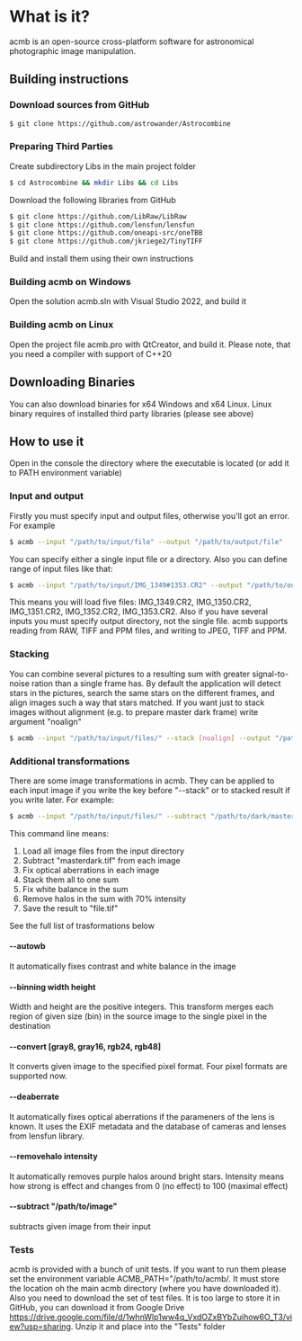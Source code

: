 # What is it? 
acmb is an open-source cross-platform software for astronomical photographic image manipulation.
## Building instructions
### Download sources from GitHub
```sh
$ git clone https://github.com/astrowander/Astrocombine
```
### Preparing Third Parties
Create subdirectory Libs in the main project folder
```sh
$ cd Astrocombine && mkdir Libs && cd Libs
```
Download the following libraries from GitHub
```sh
$ git clone https://github.com/LibRaw/LibRaw
$ git clone https://github.com/lensfun/lensfun
$ git clone https://github.com/oneapi-src/oneTBB
$ git clone https://github.com/jkriege2/TinyTIFF
```
Build and install them using their own instructions

### Building acmb on Windows
Open the solution acmb.sln with Visual Studio 2022, and build it
### Building acmb on Linux
Open the project file acmb.pro with QtCreator, and build it. Please note, that you need a compiler with support of C++20

## Downloading Binaries
You can also download binaries for x64 Windows and x64 Linux. Linux binary requires of installed third party libraries (please see above)

## How to use it
Open in the console the directory where the executable is located (or add it to PATH environment variable)
### Input and output
Firstly you must specify input and output files, otherwise you'll got an error. For example
```sh
$ acmb --input "/path/to/input/file" --output "/path/to/output/file"
```
You can specify either a single input file or a directory. Also you can define range of input files like that:
```sh
$ acmb --input "/path/to/input/IMG_1349#1353.CR2" --output "/path/to/output/file"
```
This means you will load five files: IMG_1349.CR2, IMG_1350.CR2, IMG_1351.CR2, IMG_1352.CR2, IMG_1353.CR2. Also if you have several inputs you must specify output directory, not the single file. 
acmb supports reading from RAW, TIFF and PPM files, and writing to JPEG, TIFF and PPM.
### Stacking
You can combine several pictures to a resulting sum with greater signal-to-noise ration than a single frame has. By default the application will detect stars in the pictures, search the same stars on the different frames, and align images such a way that stars matched. If you want just to stack images without alignment (e.g. to prepare master dark frame) write argument "noalign"
```sh
$ acmb --input "/path/to/input/files/" --stack [noalign] --output "/path/to/output/file.tif"
```
### Additional transformations
There are some image transformations in acmb. They can be applied to each input image if you write the key before "--stack" or to stacked result if you write later. For example:
```sh
$ acmb --input "/path/to/input/files/" --subtract "/path/to/dark/masterdark.tif" --deaberrate --stack [noalign] --autowb --removehalo 70 --output "/path/to/output/file.tif"
```
This command line means: 
1. Load all image files from the input directory
2. Subtract "masterdark.tif" from each image
3. Fix optical aberrations in each image
4. Stack them all to one sum
5. Fix white balance in the sum
6. Remove halos in the sum with 70% intensity
7. Save the result to "file.tif"

See the full list of trasformations below
#### --autowb
It automatically fixes contrast and white balance in the image
#### --binning width height
Width and height are the positive integers. This transform merges each region of given size (bin) in the source image to the single pixel in the destination
#### --convert [gray8, gray16, rgb24, rgb48]
It converts given image to the specified pixel format. Four pixel formats are supported now.
#### --deaberrate
It automatically fixes optical aberrations if the parameners of the lens is known. It uses the EXIF metadata and the database of cameras and lenses from lensfun library.
#### --removehalo intensity
It automatically removes purple halos around bright stars. Intensity means how strong is effect and changes from 0 (no effect) to 100 (maximal effect)
#### --subtract "/path/to/image"
subtracts given image from their input
### Tests
acmb is provided with a bunch of unit tests. If you want to run them please set the environment variable ACMB_PATH="/path/to/acmb/. It must store the location oh the main acmb directory (where you have downloaded it). Also you need to download the set of test files. It is too large to store it in GitHub, you can download it from Google Drive https://drive.google.com/file/d/1whnWlp1ww4q_VxdOZxBYbZuihow6O_T3/view?usp=sharing. Unzip it and place into the "Tests" folder
